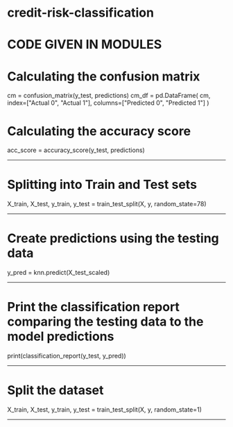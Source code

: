 # credit-risk-classification

# CODE GIVEN IN MODULES

# Calculating the confusion matrix
cm = confusion_matrix(y_test, predictions)
cm_df = pd.DataFrame(
    cm, index=["Actual 0", "Actual 1"], columns=["Predicted 0", "Predicted 1"]
)

# Calculating the accuracy score
acc_score = accuracy_score(y_test, predictions)

-------------------------------------------

# Splitting into Train and Test sets
X_train, X_test, y_train, y_test = train_test_split(X, y, random_state=78)

-------------------------------------------

# Create predictions using the testing data
y_pred = knn.predict(X_test_scaled)

-----------------------------------------

# Print the classification report comparing the testing data to the model predictions
print(classification_report(y_test, y_pred))

----------------------------------------

# Split the dataset
X_train, X_test, y_train, y_test = train_test_split(X, y, random_state=1)

---------------------------------------

